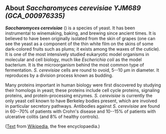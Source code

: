About *Saccharomyces cerevisiae YJM689 (GCA\_000976335)* 
--------------------------------------------------------



***Saccharomyces cerevisiae*** () is a species of yeast. It has been
instrumental to winemaking, baking, and brewing since ancient times. It
is believed to have been originally isolated from the skin of grapes
(one can see the yeast as a component of the thin white film on the
skins of some dark-colored fruits such as plums; it exists among the
waxes of the cuticle). It is one of the most intensively studied
eukaryotic model organisms in molecular and cell biology, much like
*Escherichia coli* as the model bacterium. It is the microorganism
behind the most common type of fermentation. *S. cerevisiae* cells are
round to ovoid, 5--10 μm in diameter. It reproduces by a division
process known as budding.

Many proteins important in human biology were first discovered by
studying their homologs in yeast; these proteins include cell cycle
proteins, signaling proteins, and protein-processing enzymes. *S.
cerevisiae* is currently the only yeast cell known to have Berkeley
bodies present, which are involved in particular secretory pathways.
Antibodies against *S. cerevisiae* are found in 60--70% of patients with
Crohn\'s disease and 10--15% of patients with ulcerative colitis (and 8%
of healthy controls).

([Text](http://en.wikipedia.org/wiki/Saccharomyces_cerevisiae) from
[Wikipedia](http://en.wikipedia.org/), the free encyclopaedia.)
